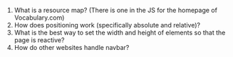 1. What is a resource map? (There is one in the JS for the homepage of Vocabulary.com)
2. How does positioning work (specifically absolute and relative)?
3. What is the best way to set the width and height of elements so that the page is reactive?
4. How do other websites handle navbar?